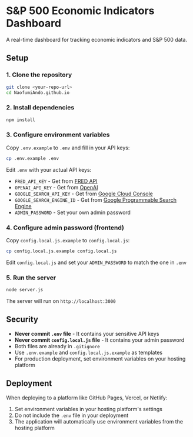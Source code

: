 # S&P 500 Economic Indicators Dashboard

A real-time dashboard for tracking economic indicators and S&P 500 data.

## Setup

### 1. Clone the repository
```bash
git clone <your-repo-url>
cd NaofumiAndo.github.io
```

### 2. Install dependencies
```bash
npm install
```

### 3. Configure environment variables
Copy `.env.example` to `.env` and fill in your API keys:
```bash
cp .env.example .env
```

Edit `.env` with your actual API keys:
- `FRED_API_KEY` - Get from [FRED API](https://fred.stlouisfed.org/docs/api/api_key.html)
- `OPENAI_API_KEY` - Get from [OpenAI](https://platform.openai.com/api-keys)
- `GOOGLE_SEARCH_API_KEY` - Get from [Google Cloud Console](https://console.cloud.google.com/)
- `GOOGLE_SEARCH_ENGINE_ID` - Get from [Google Programmable Search Engine](https://programmablesearchengine.google.com/)
- `ADMIN_PASSWORD` - Set your own admin password

### 4. Configure admin password (frontend)
Copy `config.local.js.example` to `config.local.js`:
```bash
cp config.local.js.example config.local.js
```

Edit `config.local.js` and set your `ADMIN_PASSWORD` to match the one in `.env`

### 5. Run the server
```bash
node server.js
```

The server will run on `http://localhost:3000`

## Security

- **Never commit `.env` file** - It contains your sensitive API keys
- **Never commit `config.local.js` file** - It contains your admin password
- Both files are already in `.gitignore`
- Use `.env.example` and `config.local.js.example` as templates
- For production deployment, set environment variables on your hosting platform

## Deployment

When deploying to a platform like GitHub Pages, Vercel, or Netlify:
1. Set environment variables in your hosting platform's settings
2. Do not include the `.env` file in your deployment
3. The application will automatically use environment variables from the hosting platform
